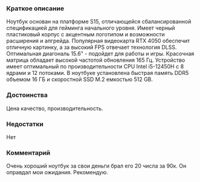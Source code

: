 ### **Краткое описание**
Ноутбук основан на платформе S15, отличающейся сбалансированной спецификацией для гейминга начального уровня. Имеет черный пластиковый корпус с акцентным логотипом и возможности расширения и апгрейда. Популярная видеокарта RTX 4050 обеспечит отличную картинку, а за высокий FPS отвечает технология DLSS. Оптимальная диагональ 15.6" - подойдет для работы и игры. Красочная матрица обладает высокой частотой обновления 165 Гц. Устройство имеет оптимальный по производительности CPU Intel i5-12450H с 8 ядрами и 12 потоками. В ноутбуке установлена быстрая память DDR5 объемом 16 ГБ и скоростной SSD M.2 емкостью 512 GB.

### **Достоинства**
Цена качество, производительность.

### **Недостатки**
Нет

### **Комментарий**
Очень хороший ноутбук за свои деньги брал его 20 числа за 90к. Он оправдал мои ожидания. Рекомендую.
